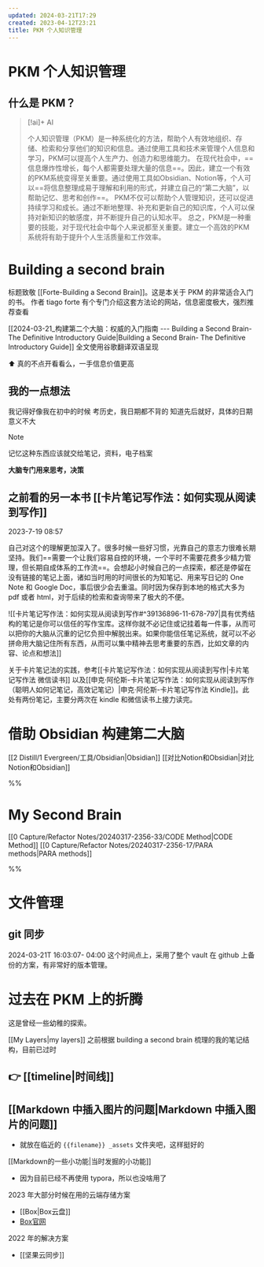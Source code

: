 ```yaml
---
updated: 2024-03-21T17:29
created: 2023-04-12T23:21
title: PKM 个人知识管理
---
```

# PKM 个人知识管理

## 什么是 PKM？

> [!ai]+ AI
>
> 个人知识管理（PKM）是一种系统化的方法，帮助个人有效地组织、存储、检索和分享他们的知识和信息。通过使用工具和技术来管理个人信息和学习，PKM可以提高个人生产力、创造力和思维能力。
> 在现代社会中，==信息爆炸性增长，每个人都需要处理大量的信息==。因此，建立一个有效的PKM系统变得至关重要。通过使用工具如Obsidian、Notion等，个人可以==将信息整理成易于理解和利用的形式，并建立自己的“第二大脑”，以帮助记忆、思考和创作==。
> PKM不仅可以帮助个人管理知识，还可以促进持续学习和成长。通过不断地整理、补充和更新自己的知识库，个人可以保持对新知识的敏感度，并不断提升自己的认知水平。
> 总之，PKM是一种重要的技能，对于现代社会中每个人来说都至关重要。建立一个高效的PKM系统将有助于提升个人生活质量和工作效率。

# Building a second brain

标题致敬 [[Forte-Building a Second Brain]]。这是本关于 PKM 的非常适合入门的书。
作者 tiago forte 有个专门介绍这套方法论的网站，信息密度极大，强烈推荐查看 

[[2024-03-21_构建第二个大脑：权威的入门指南 --- Building a Second Brain- The Definitive Introductory Guide|Building a Second Brain- The Definitive Introductory Guide]]
全文使用谷歌翻译双语呈现

⬆️ 真的不点开看看么，一手信息价值更高

## 我的一点想法

我记得好像我在初中的时候
考历史，我日期都不背的
知道先后就好，具体的日期意义不大

> [!NOTE]
> 记忆这种东西应该就交给笔记，资料，电子档案
> 
> **大脑专门用来思考，决策**

## 之前看的另一本书 [[卡片笔记写作法：如何实现从阅读到写作]]

2023-7-19 08:57 

自己对这个的理解更加深入了。很多时候一些好习惯，光靠自己的意志力很难长期坚持。我们==需要一个让我们容易自控的环境，一个平时不需要花费多少精力管理，但长期自成体系的工作流==。会想起小时候自己的一点探索，都还是停留在没有链接的笔记上面，诸如当时用的时间很长的为知笔记、用来写日记的 One Note 和 Google Doc，事后很少会去重温。同时因为保存到本地的格式大多为 pdf 或者 html，对于后续的检索和查询带来了极大的不便。 

![[卡片笔记写作法：如何实现从阅读到写作#^39136896-11-678-797|具有优秀结构的笔记是你可以信任的写作宝库。这样你就不必记住或记挂着每一件事，从而可以把你的大脑从沉重的记忆负担中解脱出来。如果你能信任笔记系统，就可以不必拼命用大脑记住所有东西，从而可以集中精神去思考重要的东西，比如文章的内容、论点和想法]]

关于卡片笔记法的实践，参考[[卡片笔记写作法：如何实现从阅读到写作|卡片笔记写作法 微信读书]] 以及[[申克·阿伦斯-卡片笔记写作法：如何实现从阅读到写作（聪明人如何记笔记，高效记笔记）|申克·阿伦斯-卡片笔记写作法 Kindle]]。此处有两份笔记，主要分两次在 kindle 和微信读书上接力读完。 

 
# 借助 Obsidian 构建第二大脑 

[[2 Distill/1 Evergreen/工具/Obsidian|Obsidian]]
[[对比Notion和Obsidian|对比Notion和Obsidian]] 

 
%% 
# My Second Brain 

[[0 Capture/Refactor Notes/20240317-2356-33/CODE Method|CODE Method]]
[[0 Capture/Refactor Notes/20240317-2356-17/PARA methods|PARA methods]]

 %%

# 文件管理

## git 同步 

2024-03-21T 16:03:07- 04:00 
这个时间点上，采用了整个 vault 在 github 上备份的方案，有非常好的版本管理。 


# 过去在 PKM 上的折腾

这是曾经一些幼稚的探索。

[[My Layers|my layers]] 之前根据 building a second brain 梳理的我的笔记结构，目前已过时
## 👉 [[timeline|时间线]]

## [[Markdown 中插入图片的问题|Markdown 中插入图片的问题]]
- 就放在临近的 ` {{filename}} _assets ` 文件夹吧，这样挺好的

[[Markdown的一些小功能|当时发掘的小功能]] 
- 因为目前已经不再使用 typora，所以也没啥用了 
 
2023 年大部分时候在用的云端存储方案
- [[Box|Box云盘]] 
- [Box官网](https://www.box.com/home)

2022 年的解决方案
- [[坚果云同步]]